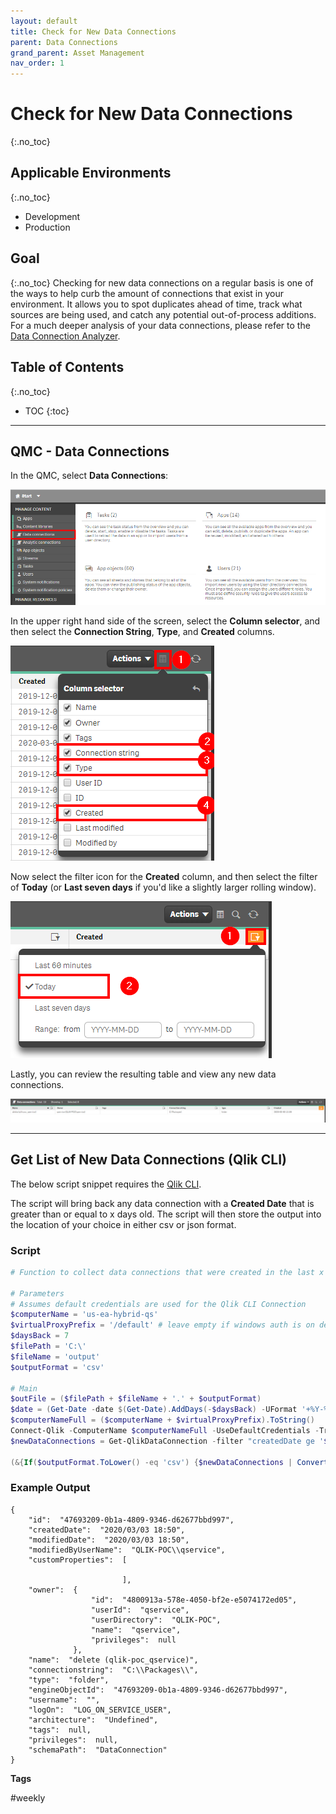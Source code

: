 ```yaml
---
layout: default
title: Check for New Data Connections
parent: Data Connections
grand_parent: Asset Management
nav_order: 1
---
```


# Check for New Data Connections <i class="fas fa-dolly-flatbed fa-xs" title="Shipped | Native Capability"></i> <i class="fas fa-file-code fa-xs" title="API | Requires Script"></i>
{:.no_toc}

## Applicable Environments
{:.no_toc}
- Development
- Production

## Goal
{:.no_toc}
Checking for new data connections on a regular basis is one of the ways to help curb the amount of connections that exist in your environment. It allows you to spot duplicates ahead of time, track what sources are being used, and catch any potential out-of-process additions. For a much deeper analysis of your data connections, please refer to the [Data Connection Analyzer](../../tooling/data_connection_analyzer.md).

## Table of Contents
{:.no_toc}

* TOC
{:toc}
-------------------------

## QMC - Data Connections <i class="fas fa-dolly-flatbed fa-xs" title="Shipped | Native Capability"></i>

In the QMC, select **Data Connections**:

[![check_new_data_connections_native_1.png](images/check_new_data_connections_native_1.png)](https://raw.githubusercontent.com/qs-admin-guide/qs-admin-guide/master/docs/asset_management/data_connections/images/check_new_data_connections_native_1.png)

In the upper right hand side of the screen, select the **Column selector**, and then select the **Connection String**, **Type**, and **Created** columns.

[![check_new_data_connections_native_2.png](images/check_new_data_connections_native_2.png)](https://raw.githubusercontent.com/qs-admin-guide/qs-admin-guide/master/docs/asset_management/data_connections/images/check_new_data_connections_native_2.png)

Now select the filter icon for the **Created** column, and then select the filter of **Today** (or **Last seven days** if you'd like a slightly larger rolling window).

[![check_new_data_connections_native_3.png](images/check_new_data_connections_native_3.png)](https://raw.githubusercontent.com/qs-admin-guide/qs-admin-guide/master/docs/asset_management/data_connections/images/check_new_data_connections_native_3.png)

Lastly, you can review the resulting table and view any new data connections.

[![check_new_data_connections_native_4.png](images/check_new_data_connections_native_4.png)](https://raw.githubusercontent.com/qs-admin-guide/qs-admin-guide/master/docs/asset_management/data_connections/images/check_new_data_connections_native_4.png)

-------------------------

## Get List of New Data Connections (Qlik CLI) <i class="fas fa-file-code fa-xs" title="API | Requires Script"></i>

The below script snippet requires the [Qlik CLI](../../tooling/qlik_cli.md).

The script will bring back any data connection with a **Created Date** that is greater than or equal to x days old. The script will then store the output into the location of your choice in either csv or json format.

### Script
```powershell
# Function to collect data connections that were created in the last x days

# Parameters
# Assumes default credentials are used for the Qlik CLI Connection
$computerName = 'us-ea-hybrid-qs'
$virtualProxyPrefix = '/default' # leave empty if windows auth is on default VP
$daysBack = 7
$filePath = 'C:\'
$fileName = 'output'
$outputFormat = 'csv'

# Main
$outFile = ($filePath + $fileName + '.' + $outputFormat)
$date = (Get-Date -date $(Get-Date).AddDays(-$daysBack) -UFormat '+%Y-%m-%dT%H:%M:%S.000Z').ToString()
$computerNameFull = ($computerName + $virtualProxyPrefix).ToString()
Connect-Qlik -ComputerName $computerNameFull -UseDefaultCredentials -TrustAllCerts
$newDataConnections = Get-QlikDataConnection -filter "createdDate ge '$date'" -full

(&{If($outputFormat.ToLower() -eq 'csv') {$newDataConnections | ConvertTo-Csv -NoTypeInformation | Set-Content $outFile} Else {$newDataConnections | ConvertTo-Json | Set-Content $outFile}})
```

### Example Output
```
{
    "id":  "47693209-0b1a-4809-9346-d62677bbd997",
    "createdDate":  "2020/03/03 18:50",
    "modifiedDate":  "2020/03/03 18:50",
    "modifiedByUserName":  "QLIK-POC\\qservice",
    "customProperties":  [

                         ],
    "owner":  {
                  "id":  "4800913a-578e-4050-bf2e-e5074172ed05",
                  "userId":  "qservice",
                  "userDirectory":  "QLIK-POC",
                  "name":  "qservice",
                  "privileges":  null
              },
    "name":  "delete (qlik-poc_qservice)",
    "connectionstring":  "C:\\Packages\\",
    "type":  "folder",
    "engineObjectId":  "47693209-0b1a-4809-9346-d62677bbd997",
    "username":  "",
    "logOn":  "LOG_ON_SERVICE_USER",
    "architecture":  "Undefined",
    "tags":  null,
    "privileges":  null,
    "schemaPath":  "DataConnection"
}
```

**Tags**

#weekly
